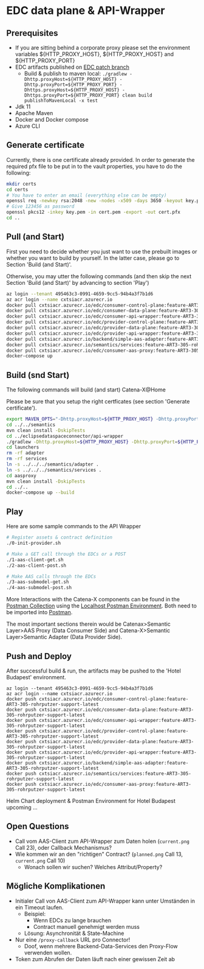 # EDC data plane & API-Wrapper

## Prerequisites

- If you are sitting behind a corporate proxy please set the environment variables ${HTTP_PROXY_HOST}, ${HTTP_PROXY_HOST} and ${HTTP_PROXY_PORT}
- EDC artifacts published on [EDC patch branch](https://github.com/drcgjung/DataSpaceConnector/tree/release/catena-x)
  - Build & publish to maven local: `./gradlew -Dhttp.proxyHost=${HTTP_PROXY_HOST} -Dhttp.proxyPort=${HTTP_PROXY_PORT} -Dhttps.proxyHost=${HTTP_PROXY_HOST} -Dhttps.proxyPort=${HTTP_PROXY_PORT} clean build publishToMavenLocal -x test`
- Jdk 11
- Apache Maven
- Docker and Docker compose
- Azure CLI

## Generate certificate

Currently, there is one certificate already provided. In order to generate the required pfx file to be put in to the vault properties,
you have to do the following:

```bash
mkdir certs
cd certs
# You have to enter an email (everything else can be empty)
openssl req -newkey rsa:2048 -new -nodes -x509 -days 3650 -keyout key.pem -out cert.pem
# Give 123456 as password
openssl pkcs12 -inkey key.pem -in cert.pem -export -out cert.pfx
cd ..
```

## Pull (and Start)

First you need to decide whether you just want to use the prebuilt images or whether you want to
build by yourself. In the latter case, please go to Section 'Build (and Start)'.

Otherwise, you may utter the following commands (and then skip the next Section 'Build (and Start)' by advancing to section 'Play')

```bash
az login --tenant 495463c3-0991-4659-9cc5-94b4a3f7b1d6
az acr login --name cxtsiacr.azurecr.io
docker pull cxtsiacr.azurecr.io/edc/consumer-control-plane:feature-ART3-305-rohrputzer-support-latest
docker pull cxtsiacr.azurecr.io/edc/consumer-data-plane:feature-ART3-305-rohrputzer-support-latest
docker pull cxtsiacr.azurecr.io/edc/consumer-api-wrapper:feature-ART3-305-rohrputzer-support-latest
docker pull cxtsiacr.azurecr.io/edc/provider-control-plane:feature-ART3-305-rohrputzer-support-latest
docker pull cxtsiacr.azurecr.io/edc/provider-data-plane:feature-ART3-305-rohrputzer-support-latest
docker pull cxtsiacr.azurecr.io/edc/provider-api-wrapper:feature-ART3-305-rohrputzer-support-latest
docker pull cxtsiacr.azurecr.io/backend/simple-aas-adapter:feature-ART3-305-rohrputzer-support-latest
docker pull cxtsiacr.azurecr.io/semantics/services:feature-ART3-305-rohrputzer-support-latest
docker pull cxtsiacr.azurecr.io/edc/consumer-aas-proxy:feature-ART3-305-rohrputzer-support-latest
docker-compose up
```

## Build (snd Start)

The following commands will build (and start) Catena-X@Home

Please be sure that you setup the right certficates (see section 'Generate certificate').

```bash
export MAVEN_OPTS="-Dhttp.proxyHost=${HTTP_PROXY_HOST} -Dhttp.proxyPort=${HTTP_PROXY_PORT} -Dhttps.proxyHost=${HTTP_PROXY_HOST} -Dhttps.proxyPort=${HTTP_PROXY_PORT}"
cd ../../semantics
mvn clean install -DskipTests
cd ../eclipsedataspaceconnector/api-wrapper
./gradlew -Dhttp.proxyHost=${HTTP_PROXY_HOST} -Dhttp.proxyPort=${HTTP_PROXY_PORT} -Dhttps.proxyHost=${HTTP_PROXY_HOST} -Dhttps.proxyPort=${HTTP_PROXY_PORT} clean build
cd launchers
rm -rf adapter
rm -rf services
ln -s ../../../semantics/adapter .
ln -s ../../../semantics/services .
cd aasproxy
mvn clean install -DskipTests
cd ../..
docker-compose up --build
```

## Play

Here are some sample commands to the API Wrapper 

```bash
# Register assets & contract definition
./0-init-provider.sh

# Make a GET call through the EDCs or a POST
./1-aas-client-get.sh
./2-aas-client-post.sh

# Make AAS calls through the EDCs 
./3-aas-submodel-get.sh
./4-aas-submodel-post.sh
```

More Interactions with the Catena-X components can be found in the [Postman Collection](../../catenax.postman_collection.json) using the
[Localhost Postman Environment](../../catenax.localhost.postman_environment.json). Both need to be imported into [Postman](http://postman.com).

The most important sections therein would be Catenax>Semantic Layer>AAS Proxy (Data Consumer Side) and Catena-X>Semantic Layer>Semantic Adapter (Data Provider Side).

## Push and Deploy

After successful build & run, the artifacts may be pushed to the 'Hotel Budapest' environment.

```
az login --tenant 495463c3-0991-4659-9cc5-94b4a3f7b1d6
az acr login --name cxtsiacr.azurecr.io
docker push cxtsiacr.azurecr.io/edc/consumer-control-plane:feature-ART3-305-rohrputzer-support-latest
docker push cxtsiacr.azurecr.io/edc/consumer-data-plane:feature-ART3-305-rohrputzer-support-latest
docker push cxtsiacr.azurecr.io/edc/consumer-api-wrapper:feature-ART3-305-rohrputzer-support-latest
docker push cxtsiacr.azurecr.io/edc/provider-control-plane:feature-ART3-305-rohrputzer-support-latest
docker push cxtsiacr.azurecr.io/edc/provider-data-plane:feature-ART3-305-rohrputzer-support-latest
docker push cxtsiacr.azurecr.io/edc/provider-api-wrapper:feature-ART3-305-rohrputzer-support-latest
docker push cxtsiacr.azurecr.io/backend/simple-aas-adapter:feature-ART3-305-rohrputzer-support-latest
docker push cxtsiacr.azurecr.io/semantics/services:feature-ART3-305-rohrputzer-support-latest
docker push cxtsiacr.azurecr.io/edc/consumer-aas-proxy:feature-ART3-305-rohrputzer-support-latest
```

Helm Chart deployment & Postman Environment for Hotel Budapest upcoming ...

## Open Questions

- Call vom AAS-Client zum API-Wrapper zum Daten holen (`current.png` Call 23), oder Callback Mechanismus?
- Wie kommen wir an den "richtigen" Contract? (`planned.png` Call 13, `current.png` Call 10)
  - Wonach sollen wir suchen? Welches Attribut/Property?

## Mögliche Komplikationen

- Initialer Call von AAS-Client zum API-Wrapper kann unter Umständen in ein Timeout laufen.
  - Beispiel:
    - Wenn EDCs zu lange brauchen
    - Contract manuell genehmigt werden muss
  - Lösung: Asynchronität & State-Machine
- Nur eine `/proxy-callback` URL pro Connector!
  - Doof, wenn mehrere Backend-Data-Services den Proxy-Flow verwenden wollen.
- Token zum Abrufen der Daten läuft nach einer gewissen Zeit ab

